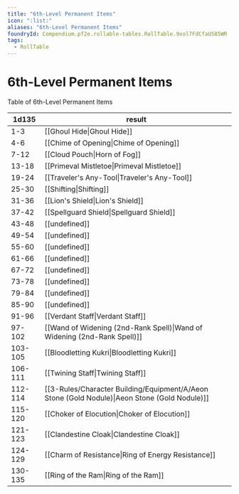 ```yaml
---
title: "6th-Level Permanent Items"
icon: ":list:"
aliases: "6th-Level Permanent Items"
foundryId: Compendium.pf2e.rollable-tables.RollTable.9xol7FdCfaU585WR
tags:
  - RollTable
---
```


# 6th-Level Permanent Items
Table of 6th-Level Permanent Items

| 1d135 | result |
|------|--------|
| 1-3 | [[Ghoul Hide\|Ghoul Hide]] |
| 4-6 | [[Chime of Opening\|Chime of Opening]] |
| 7-12 | [[Cloud Pouch\|Horn of Fog]] |
| 13-18 | [[Primeval Mistletoe\|Primeval Mistletoe]] |
| 19-24 | [[Traveler's Any-Tool\|Traveler's Any-Tool]] |
| 25-30 | [[Shifting\|Shifting]] |
| 31-36 | [[Lion's Shield\|Lion's Shield]] |
| 37-42 | [[Spellguard Shield\|Spellguard Shield]] |
| 43-48 | [[undefined]] |
| 49-54 | [[undefined]] |
| 55-60 | [[undefined]] |
| 61-66 | [[undefined]] |
| 67-72 | [[undefined]] |
| 73-78 | [[undefined]] |
| 79-84 | [[undefined]] |
| 85-90 | [[undefined]] |
| 91-96 | [[Verdant Staff\|Verdant Staff]] |
| 97-102 | [[Wand of Widening (2nd-Rank Spell)\|Wand of Widening (2nd-Rank Spell)]] |
| 103-105 | [[Bloodletting Kukri\|Bloodletting Kukri]] |
| 106-111 | [[Twining Staff\|Twining Staff]] |
| 112-114 | [[3-Rules/Character Building/Equipment/A/Aeon Stone (Gold Nodule)\|Aeon Stone (Gold Nodule)]] |
| 115-120 | [[Choker of Elocution\|Choker of Elocution]] |
| 121-123 | [[Clandestine Cloak\|Clandestine Cloak]] |
| 124-129 | [[Charm of Resistance\|Ring of Energy Resistance]] |
| 130-135 | [[Ring of the Ram\|Ring of the Ram]] |

